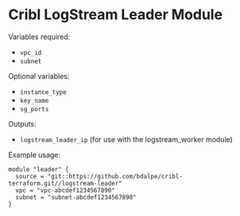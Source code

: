 # Cribl LogStream Leader Module

Variables required:

* `vpc_id`
* `subnet`

Optional variables:

* `instance_type`
* `key_name`
* `sg_ports`

Outputs:

* `logstream_leader_ip` (for use with the logstream_worker module)

Example usage:

```
module "leader" {
  source = "git::https://github.com/bdalpe/cribl-terraform.git//logstream-leader"
  vpc = "vpc-abcdef1234567890"
  subnet = "subnet-abcdef1234567890"
}
```